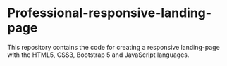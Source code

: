 # Professional-responsive-landing-page
This repository contains the code for creating a responsive landing-page with the HTML5, CSS3, Bootstrap 5 and JavaScript languages.
